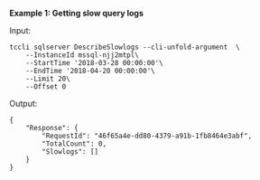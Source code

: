 **Example 1: Getting slow query logs**



Input: 

```
tccli sqlserver DescribeSlowlogs --cli-unfold-argument  \
    --InstanceId mssql-njj2mtpl\
    --StartTime '2018-03-28 00:00:00'\
    --EndTime '2018-04-20 00:00:00'\
    --Limit 20\
    --Offset 0
```

Output: 
```
{
    "Response": {
        "RequestId": "46f65a4e-dd80-4379-a91b-1fb8464e3abf",
        "TotalCount": 0,
        "Slowlogs": []
    }
}
```

